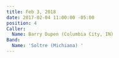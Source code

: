 ```yaml
---
title: Feb 3, 2018
date: 2017-02-04 11:00:00 -05:00
position: 4
Caller:
  Name: Barry Dupen (Columbia City, IN)
Band:
  Name: 'Soltre (Michiana) '
---
```


